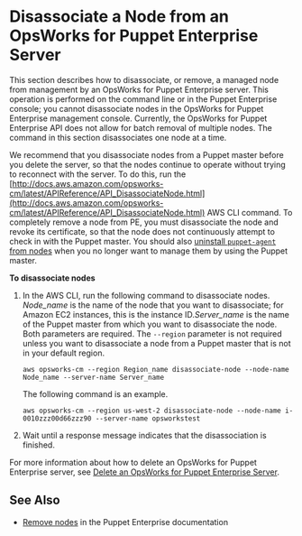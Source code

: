 # Disassociate a Node from an OpsWorks for Puppet Enterprise Server<a name="opspup-disassociate-node"></a>

This section describes how to disassociate, or remove, a managed node from management by an OpsWorks for Puppet Enterprise server\. This operation is performed on the command line or in the Puppet Enterprise console; you cannot disassociate nodes in the OpsWorks for Puppet Enterprise management console\. Currently, the OpsWorks for Puppet Enterprise API does not allow for batch removal of multiple nodes\. The command in this section disassociates one node at a time\.

We recommend that you disassociate nodes from a Puppet master before you delete the server, so that the nodes continue to operate without trying to reconnect with the server\. To do this, run the [http://docs.aws.amazon.com/opsworks-cm/latest/APIReference/API_DisassociateNode.html](http://docs.aws.amazon.com/opsworks-cm/latest/APIReference/API_DisassociateNode.html) AWS CLI command\. To completely remove a node from PE, you must disassociate the node and revoke its certificate, so that the node does not continuously attempt to check in with the Puppet master\. You should also [uninstall `puppet-agent` from nodes](https://puppet.com/docs/pe/2017.3/installing/uninstalling.html#uninstall-agents) when you no longer want to manage them by using the Puppet master\.

**To disassociate nodes**

1. In the AWS CLI, run the following command to disassociate nodes\. *Node\_name* is the name of the node that you want to disassociate; for Amazon EC2 instances, this is the instance ID\.*Server\_name* is the name of the Puppet master from which you want to disassociate the node\. Both parameters are required\. The `--region` parameter is not required unless you want to disassociate a node from a Puppet master that is not in your default region\.

   ```
   aws opsworks-cm --region Region_name disassociate-node --node-name Node_name --server-name Server_name
   ```

   The following command is an example\.

   ```
   aws opsworks-cm --region us-west-2 disassociate-node --node-name i-0010zzz00d66zzz90 --server-name opsworkstest
   ```

1. Wait until a response message indicates that the disassociation is finished\.

For more information about how to delete an OpsWorks for Puppet Enterprise server, see [Delete an OpsWorks for Puppet Enterprise Server](opspup-delete-server.md)\.

## See Also<a name="w2ab1b7c35c11"></a>
+ [Remove nodes](https://puppet.com/docs/pe/2017.3/managing_nodes/adding_and_removing_nodes.html#remove-nodes) in the Puppet Enterprise documentation